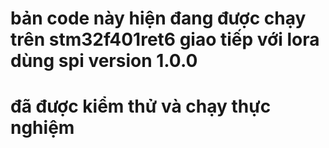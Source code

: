 # bản code này hiện đang được chạy trên stm32f401ret6 giao tiếp với lora dùng spi version 1.0.0 
# đã được kiểm thử và chạy thực nghiệm 